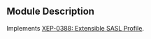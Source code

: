 ## Module Description

Implements [XEP-0388: Extensible SASL Profile](http://xmpp.org/extensions/xep-0388.html).


